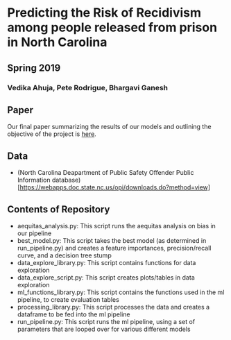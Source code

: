 # Predicting the Risk of Recidivism among people released from prison in North Carolina
## Spring 2019
### Vedika Ahuja, Pete Rodrigue, Bhargavi Ganesh

## Paper
Our final paper summarizing the results of our models and outlining the objective of the project is [here](https://github.com/vahuja92/recidivism_project/blob/master/Reducing%20Recidivism%20in%20North%20Carolina%20Report.pdf). 

## Data 
- (North Carolina Deapartment of Public Safety Offender Public Information database)[https://webapps.doc.state.nc.us/opi/downloads.do?method=view]

## Contents of Repository 

- aequitas_analysis.py: This script runs the aequitas analysis on bias in our pipeline
- best_model.py: This script takes the best model (as determined in run_pipeline.py) and creates a feature importances, precision/recall curve, and a decision tree stump
- data_explore_library.py: This script contains functions for data exploration
- data_explore_script.py: This script creates plots/tables in data exploration
- ml_functions_library.py: This script contains the functions used in the ml pipeline, to create evaluation tables
- processing_library.py: This script processes the data and creates a dataframe to be fed into the ml pipeline
- run_pipeline.py: This script runs the ml pipeline, using a set of parameters that are looped over for various different models
